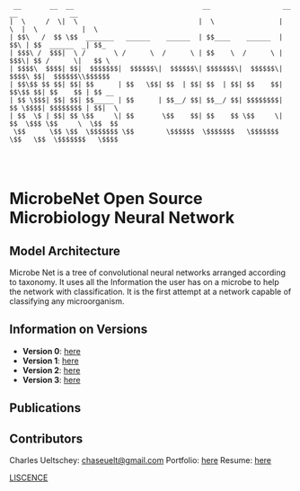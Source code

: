 ```
 __       __  __                                __                  __    __             __     
|  \     /  \|  \                              |  \                |  \  |  \           |  \    
| $$\   /  $$ \$$  _______   ______    ______  | $$____    ______  | $$\ | $$  ______  _| $$_   
| $$$\ /  $$$|  \ /       \ /      \  /      \ | $$    \  /      \ | $$$\| $$ /      \|   $$ \  
| $$$$\  $$$$| $$|  $$$$$$$|  $$$$$$\|  $$$$$$\| $$$$$$$\|  $$$$$$\| $$$$\ $$|  $$$$$$\\$$$$$$  
| $$\$$ $$ $$| $$| $$      | $$   \$$| $$  | $$| $$  | $$| $$    $$| $$\$$ $$| $$    $$ | $$ __ 
| $$ \$$$| $$| $$| $$_____ | $$      | $$__/ $$| $$__/ $$| $$$$$$$$| $$ \$$$$| $$$$$$$$ | $$|  \
| $$  \$ | $$| $$ \$$     \| $$       \$$    $$| $$    $$ \$$     \| $$  \$$$ \$$     \  \$$  $$
 \$$      \$$ \$$  \$$$$$$$ \$$        \$$$$$$  \$$$$$$$   \$$$$$$$ \$$   \$$  \$$$$$$$   \$$$$ 
                                                                                                

                                                                                                
```



# MicrobeNet Open Source Microbiology Neural Network

## Model Architecture

Microbe Net is a tree of convolutional neural networks arranged according to taxonomy.
It uses all the Information the user has on a microbe to help the network with classification.
It is the first attempt at a network capable of classifying any microorganism.



## Information on Versions

* **Version 0**: [here](./model/Model-v0/V0.md)
* **Version 1**: [here](./model/Model-v1/V1.md)
* **Version 2**: [here](./model/Model-v2/V2.md)
* **Version 3**: [here](./model/Model-v3/V3.md)

## Publications

## Contributors

Charles Ueltschey: chaseuelt@gmail.com
Portfolio: [here](https://charles-ueltschey-portfolio.netlify.app/)
Resume: [here](./documentation/)


[LISCENCE](./documentation/LISCENCE)
